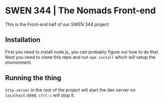# SWEN 344 | The Nomads Front-end

This is the Front-end half of our SWEN 344 project

## Installation

First you need to install node.js, you can probably figure out how to do that.
Next you need to clone this repo and run ``npm install`` which will setup the environment.

## Running the thing
``http-server`` in the root of the project will start the dev server on ``localhost:8080``, ``ctrl-c`` will stop it.

